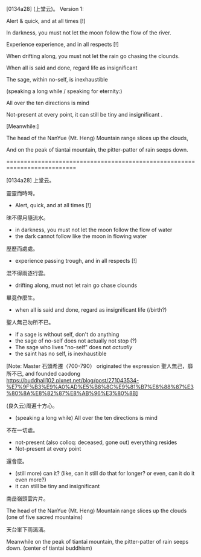 [0134a28] (上堂云)。
Version 1:




Alert & quick, and at all times [!] 

In darkness, you must not let the moon follow the flow of the river.

Experience experience, and in all respects [!]

When drifting along, you must not let the rain go chasing the clounds.

When all is said and done, regard life as insignificant 

The sage, within no-self, is inexhaustible 




(speaking a long while / speaking for eternity:) 

All over the ten directions is mind

Not-present at every point, it can still be tiny and insignificant .





[Meanwhile:]

The head of the NanYue (Mt. Heng) Mountain range slices up the clouds,

And on the peak of tiantai mountain, the pitter-patter of rain seeps down.



==========================================================================

[0134a28] 上堂云。

靈靈而時時。
 - Alert, quick, and at all times [!]

昧不得月隨流水。
 - in darkness, you must not let the moon follow the flow of water
 - the dark cannot follow like the moon in flowing water 


歷歷而處處。
 - experience passing trough, and in all respects [!]

混不得雨逐行雲。
  - drifting along, must not let rain go chase clounds 

畢竟作麼生。
 - when all is said and done, regard as insignificant life (/birth?)

聖人無己勿所不已。
 - if a sage is without self, don't do anything
 - the sage of no-self does not actually not stop (?)
 - The sage who lives "no-self" does not *actually* 
 - the saint has no self, is inexhaustible

[Note: Master 石頭希遷（700-790） originated the expression 聖人無己，靡所不已, and founded caodong 
https://buddhall102.pixnet.net/blog/post/271043534-%E7%9F%B3%E9%A0%AD%E5%B8%8C%E9%81%B7%E8%88%87%E3%80%8A%E8%82%87%E8%AB%96%E3%80%8B]

(良久云)周遍十方心。
 - (speaking a long while) All over the ten directions is mind

不在一切處。
 - not-present (also colloq: deceased, gone out) everything resides 
 - Not-present at every point

還會麼。
 - (still more) can it? (like, can it still do that for longer? or even, can it do it even more?)
 - it can still be tiny and insignificant

南岳嶺頭雲片片。

The head of the NanYue (Mt. Heng) Mountain range slices up the clouds (one of five sacred mountains)

天台峯下雨漓漓。

Meanwhile on the peak of tiantai mountain, the pitter-patter of rain seeps down. (center of tiantai buddhism)
